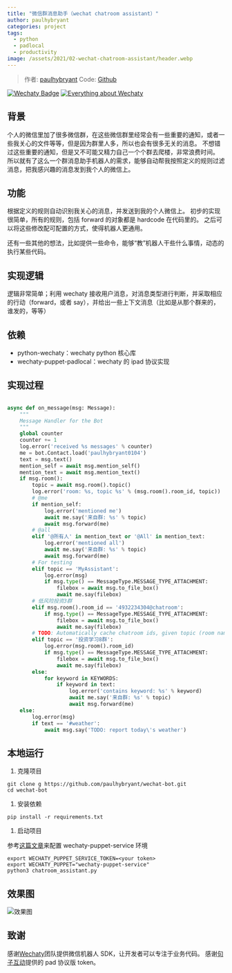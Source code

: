```yaml
---
title: "微信群消息助手（wechat chatroom assistant）"
author: paulhybryant
categories: project
tags:
  - python
  - padlocal
  - productivity
image: /assets/2021/02-wechat-chatroom-assistant/header.webp
---
```


> 作者: [paulhybryant](https://github.com/paulhybryant/)
> Code: [Github](https://github.com/paulhybryant/wechat-bot)

[![Wechaty Badge](https://img.shields.io/badge/Powered%20By-Wechaty-green.svg#align=left&display=inline&height=20&margin=%5Bobject%20Object%5D&originHeight=20&originWidth=132&status=done&style=none&width=132)](https://github.com/wechaty/wechaty)
[![Everything about Wechaty](https://img.shields.io/badge/Wechaty-%E5%BC%80%E6%BA%90%E6%BF%80%E5%8A%B1%E8%AE%A1%E5%88%92-green.svg#align=left&display=inline&height=20&margin=%5Bobject%20Object%5D&originHeight=20&originWidth=134&status=done&style=none&width=134)](https://github.com/juzibot/Welcome/wiki/Everything-about-Wechaty)

## 背景

个人的微信里加了很多微信群，在这些微信群里经常会有一些重要的通知，或者一些我关心的文件等等，但是因为群里人多，所以也会有很多无关的消息。
不想错过这些重要的通知，但是又不可能又精力自己一个个群去爬楼，非常浪费时间。
所以就有了这么一个群消息助手机器人的需求，能够自动帮我按照定义的规则过滤消息，把我感兴趣的消息发到我个人的微信上。

## 功能

根据定义的规则自动识别我关心的消息，并发送到我的个人微信上。
初步的实现很简单，所有的规则，包括 forward 的对象都是 hardcode 在代码里的。
之后可以将这些修改配可配置的方式，使得机器人更通用。

还有一些其他的想法，比如提供一些命令，能够“教”机器人干些什么事情，动态的执行某些代码。

## 实现逻辑

逻辑非常简单；利用 wechaty 接收用户消息，对消息类型进行判断，并采取相应的行动（forward，或者 say），并给出一些上下文消息（比如是从那个群来的，谁发的，等等）

## 依赖

- python-wechaty：wechaty python 核心库
- wechaty-puppet-padlocal：wechaty 的 ipad 协议实现

## 实现过程

```python

async def on_message(msg: Message):
    """
    Message Handler for the Bot
    """
    global counter
    counter += 1
    log.error('received %s messages' % counter)
    me = bot.Contact.load('paulhybryant0104')
    text = msg.text()
    mention_self = await msg.mention_self()
    mention_text = await msg.mention_text()
    if msg.room():
        topic = await msg.room().topic()
        log.error('room: %s, topic %s' % (msg.room().room_id, topic))
        # @me
        if mention_self:
            log.error('mentioned me')
            await me.say('来自群: %s' % topic)
            await msg.forward(me)
        # @all
        elif '@所有人' in mention_text or '@All' in mention_text:
            log.error('mentioned all')
            await me.say('来自群: %s' % topic)
            await msg.forward(me)
        # For testing
        elif topic == 'MyAssistant':
            log.error(msg)
            if msg.type() == MessageType.MESSAGE_TYPE_ATTACHMENT:
                filebox = await msg.to_file_box()
                await me.say(filebox)
        # 低风险投资3群
        elif msg.room().room_id == '4932234304@chatroom':
            if msg.type() == MessageType.MESSAGE_TYPE_ATTACHMENT:
                filebox = await msg.to_file_box()
                await me.say(filebox)
        # TODO: Automatically cache chatroom ids, given topic (room name)
        elif topic == '投资学习8群':
            log.error(msg.room().room_id)
            if msg.type() == MessageType.MESSAGE_TYPE_ATTACHMENT:
                filebox = await msg.to_file_box()
                await me.say(filebox)
        else:
            for keyword in KEYWORDS:
                if keyword in text:
                    log.error('contains keyword: %s' % keyword)
                    await me.say('来自群: %s' % topic)
                    await msg.forward(me)
    else:
        log.error(msg)
        if text == '#weather':
            await msg.say('TODO: report today\'s weather')

```

## 本地运行

1. 克隆项目

```shell
git clone g https://github.com/paulhybryant/wechat-bot.git
cd wechat-bot
```

1. 安装依赖

```shell
pip install -r requirements.txt
```

1. 启动项目

参考[这篇文章](https://wechaty.js.org/2021/02/03/python-wechaty-for-padlocal-puppet-service/)来配置 wechaty-puppet-service 环境

```shell
export WECHATY_PUPPET_SERVICE_TOKEN=<your token>
export WECHATY_PUPPET="wechaty-puppet-service"
python3 chatroom_assistant.py
```

## 效果图

![效果图](/assets/2021/02-wechat-chatroom-assistant/demo.webp)

## 致谢

感谢[Wechaty](https://wechaty.js.org/)团队提供微信机器人 SDK，让开发者可以专注于业务代码。
感谢[句子互动](https://www.juzibot.com)提供的 pad 协议版 token。

